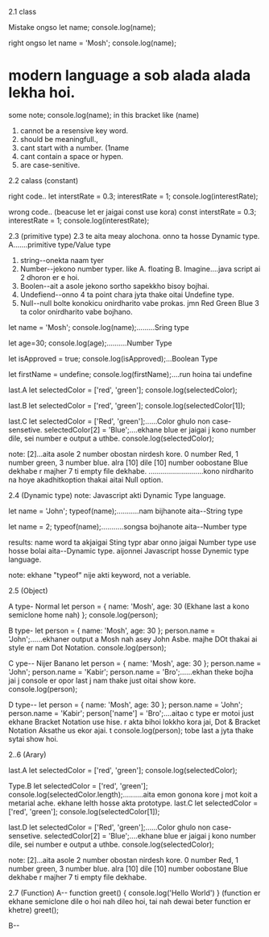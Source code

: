 2.1 class

Mistake ongso
let name;
console.log(name);

right ongso
let name = 'Mosh';
console.log(name);

# modern language a sob alada alada lekha hoi.

some note;
console.log(name); in this bracket like (name)
01. cannot be a resensive key word.
02. should be meaningfull.,
03. cant start with a number. (1name
04. cant contain a space or hypen.
05. are case-senitive.

2.2 calass (constant)

right code..
let interstRate = 0.3;
interestRate = 1;
console.log(interestRate);

wrong code.. (beacuse let er jaigai const use kora)
const interstRate = 0.3;
interestRate = 1;
console.log(interestRate);

2.3 (primitive type) 2.3 te aita meay alochona. onno ta hosse Dynamic type.
A.......primitive type/Value type
01. string--onekta naam tyer
02. Number--jekono number typer. like A. floating B. Imagine....java script ai 2 dhoron er e hoi.
03. Boolen--ait a asole jekono sortho sapekkho bisoy bojhai.
04. Undefiend--onno 4 ta point chara jyta thake oitai Undefine type.
05. Null--null bolte konokicu onirdharito vabe prokas. jmn Red Green Blue 3 ta color onirdharito vabe bojhano.


let name = 'Mosh';
console.log(name);.........Sring type

let age=30;
console.log(age);..........Number Type

let isApproved = true;
console.log(isApproved);...Boolean Type

let firstName = undefine;
console.log(firstName);....run hoina tai undefine

last.A
let selectedColor = ['red', 'green'];
console.log(selectedColor);

last.B
let selectedColor = ['red', 'green'];
console.log(selectedColor[1]);

last.C
let selectedColor = ['Red', 'green'];......Color ghulo non case-sensetive.
selectedColor[2] = 'Blue';....ekhane blue er jaigai j kono number dile, sei number e output a uthbe.
console.log(selectedColor);

note: [2]...aita asole 2 number obostan nirdesh kore. 0 number Red, 1 number green, 3 number blue.
alra [10] dile [10] number oobostane Blue dekhabe r majher 7 ti empty file dekhabe.
...........................kono nirdharito na hoye akadhitkoption thakai aitai Null option.

2.4 (Dynamic type)
note: Javascript akti Dynamic Type language.

let name = 'John';
typeof(name);...........nam bijhanote aita--String type

let name = 2;
typeof(name);...........songsa bojhanote aita--Number type

results: name word ta akjaigai Sting typr abar onno jaigai Number type use hosse bolai aita--Dynamic type.
        aijonnei Javascript hosse Dynemic type language.

note: ekhane "typeof" nije akti keyword, not a veriable.

2.5 (Object)

A type- Normal
let person = {
name: 'Mosh',
age: 30            (Ekhane last a kono semiclone home nah)
};
console.log(person);

B type-
let person = {
name: 'Mosh',
age: 30
};
person.name = 'John';......ekhaner output a Mosh nah asey John Asbe. majhe DOt thakai ai style er nam Dot Notation.
console.log(person);

C ype-- Nijer Banano
let person = {
name: 'Mosh',
age: 30
};
person.name = 'John';
person.name = 'Kabir';
person.name = 'Bro';......ekhan theke bojha jai j console er opor last j nam thake just oitai show kore.
console.log(person);

D type--
let person = {
name: 'Mosh',
age: 30
};
person.name = 'John';
person.name = 'Kabir';
person['name'] = 'Bro';....aitao c type er motoi just ekhane Bracket Notation use hise. r akta bihoi lokkho kora jai, Dot & Bracket Notation Aksathe us ekor ajai. t
console.log(person);       tobe last a jyta thake sytai show hoi.

2..6 (Arary)

last.A
let selectedColor = ['red', 'green'];
console.log(selectedColor);

Type.B
let selectedColor = ['red', 'green'];
console.log(selectedColor.length);..........aita emon gonona kore j mot koit a metarial ache.
                                            ekhane lelth hosse akta prototype.
last.C
let selectedColor = ['red', 'green'];
console.log(selectedColor[1]);

last.D
let selectedColor = ['Red', 'green'];......Color ghulo non case-sensetive.
selectedColor[2] = 'Blue';....ekhane blue er jaigai j kono number dile, sei number e output a uthbe.
console.log(selectedColor);

note: [2]...aita asole 2 number obostan nirdesh kore. 0 number Red, 1 number green, 3 number blue.
alra [10] dile [10] number oobostane Blue dekhabe r majher 7 ti empty file dekhabe.

2.7 (Function)
A--
function greet() {
    console.log('Hello World')
}  (function er ekhane semiclone dile o hoi nah dileo hoi, tai nah dewai beter function er khetre)
greet();

B--
























